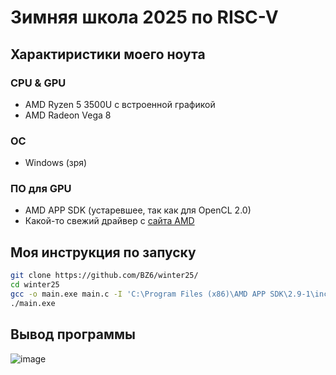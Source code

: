 # Зимняя школа 2025 по RISC-V

## Характиристики моего ноута

### CPU & GPU

 - AMD Ryzen 5 3500U с встроенной графикой
 - AMD Radeon Vega 8

### ОС

 - Windows (зря)

### ПО для GPU

 - AMD APP SDK (устаревшее, так как для OpenCL 2.0)
 - Какой-то свежий драйвер с [сайта AMD](https://www.amd.com/en/support/download/drivers.html)

## Моя инструкция по запуску

```bash
git clone https://github.com/BZ6/winter25/
cd winter25
gcc -o main.exe main.c -I 'C:\Program Files (x86)\AMD APP SDK\2.9-1\include' -L 'C:\Program Files (x86)\AMD APP SDK\2.9-1\lib\x86_64' -l OpenCL
./main.exe
```

## Вывод программы

![image](https://github.com/user-attachments/assets/70659d9e-02f9-4518-8f00-fff43a009588)
